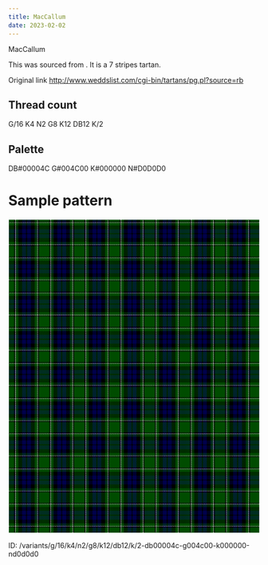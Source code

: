 ```yaml
---
title: MacCallum
date: 2023-02-02
---
```

MacCallum

This was sourced from <no value>.  It is a 7 stripes tartan.

Original link http://www.weddslist.com/cgi-bin/tartans/pg.pl?source=rb

## Thread count
G/16 K4 N2 G8 K12 DB12 K/2

## Palette
DB#00004C G#004C00 K#000000 N#D0D0D0

# Sample pattern

![Tartan detail](tartan.png "G/16 K4 N2 G8 K12 DB12 K/2 tartan")

ID: /variants/g/16/k4/n2/g8/k12/db12/k/2-db00004c-g004c00-k000000-nd0d0d0
